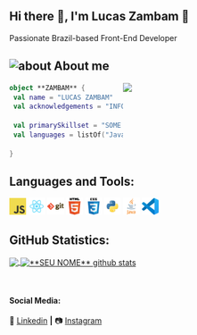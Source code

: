## Hi there 👋, I'm Lucas Zambam 👋

Passionate Brazil-based Front-End Developer

## <img width="45" alt="about" src="https://raw.github.com/elizarov/elizarov/master/about.png"> About me

<img align="right" width="300" src="https://raw.githubusercontent.com/MicaelliMedeiros/micaellimedeiros/master/image/computer-illustration.png"/>

```kotlin
object **ZAMBAM** {
 val name = "LUCAS ZAMBAM"
 val acknowledgements = "INFORMATION SYSTEMS"
 
 val primarySkillset = "SOME SKILLS"
 val languages = listOf("Java", "Python", "JavaScript", "React", "HTML5", "CSS") 

}
```

## **Languages and Tools:**  

<code><img height="30" src="https://raw.githubusercontent.com/github/explore/80688e429a7d4ef2fca1e82350fe8e3517d3494d/topics/javascript/javascript.png"></code>
<code><img height="30" src="https://raw.githubusercontent.com/github/explore/80688e429a7d4ef2fca1e82350fe8e3517d3494d/topics/react/react.png"></code>
<code><img height="30" src="https://raw.githubusercontent.com/github/explore/80688e429a7d4ef2fca1e82350fe8e3517d3494d/topics/git/git.png"></code>
<code><img height="30" src="https://raw.githubusercontent.com/github/explore/80688e429a7d4ef2fca1e82350fe8e3517d3494d/topics/html/html.png"></code>
<code><img height="30" src="https://raw.githubusercontent.com/github/explore/80688e429a7d4ef2fca1e82350fe8e3517d3494d/topics/css/css.png"></code>
<code><img height="30" src="https://raw.githubusercontent.com/github/explore/80688e429a7d4ef2fca1e82350fe8e3517d3494d/topics/python/python.png"></code>
<code><img height="30" src="https://raw.githubusercontent.com/github/explore/80688e429a7d4ef2fca1e82350fe8e3517d3494d/topics/java/java.png"></code>
<code><img height="30" src="https://raw.githubusercontent.com/github/explore/80688e429a7d4ef2fca1e82350fe8e3517d3494d/topics/visual-studio-code/visual-studio-code.png"></code>


## **GitHub Statistics:**

<a href="https://github.com/lucaszambam">
  <img align="center" src="https://github-readme-stats.vercel.app/api/top-langs/?username=lucaszambam&theme=dracula&hide_langs_below=1" />
</a>

<a href="https://github.com/lucaszambam">
 <img align="center" src="https://github-readme-stats.vercel.app/api?username=lucaszambam&show_icons=true&theme=dracula&line_height=27" alt="**SEU NOME** github stats"/>
</a>

[website]: https://codedev.ga/
[twitter]: https://twitter.com/SEUTWITTER
[youtube]: https://www.youtube.com/user/SEUYOUTUBE/
[instagram]: https://www.instagram.com/SEUINSTAGRAM/
[linkedin]: https://www.linkedin.com/in/SEULINKEDIN/
<br>

#### Social Media:

👔 [Linkedin](https://www.linkedin.com/in/lucas-zambam-0a90ab1b9/) **|** 
📷 [Instagram](https://www.instagram.com/lucaszambam/)
